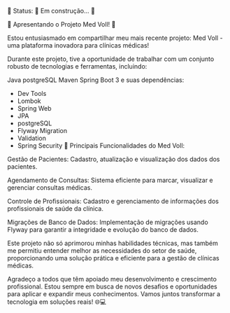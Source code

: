 🚧 Status: 🚧 Em construção... 🚧

🚀 Apresentando o Projeto Med Voll! 🚀

Estou entusiasmado em compartilhar meu mais recente projeto: Med Voll - uma plataforma inovadora para clínicas médicas!

Durante este projeto, tive a oportunidade de trabalhar com um conjunto robusto de tecnologias e ferramentas, incluindo:

Java
postgreSQL 
Maven
Spring Boot 3 e suas dependências:
 - Dev Tools
 - Lombok
 - Spring Web
 - JPA
 - postgreSQL 
 - Flyway Migration
 -  Validation
 -  Spring Security
🌟 Principais Funcionalidades do Med Voll:

Gestão de Pacientes: Cadastro, atualização e visualização dos dados dos pacientes.

Agendamento de Consultas: Sistema eficiente para marcar, visualizar e gerenciar consultas médicas.

Controle de Profissionais: Cadastro e gerenciamento de informações dos profissionais de saúde da clínica.

Migrações de Banco de Dados: Implementação de migrações usando Flyway para garantir a integridade e evolução do banco de dados.

Este projeto não só aprimorou minhas habilidades técnicas, mas também me permitiu entender melhor as necessidades do setor de saúde, proporcionando uma solução prática e eficiente para a gestão de clínicas médicas.

Agradeço a todos que têm apoiado meu desenvolvimento e crescimento profissional. Estou sempre em busca de novos desafios e oportunidades para aplicar e expandir meus conhecimentos. Vamos juntos transformar a tecnologia em soluções reais! 🌐💻

